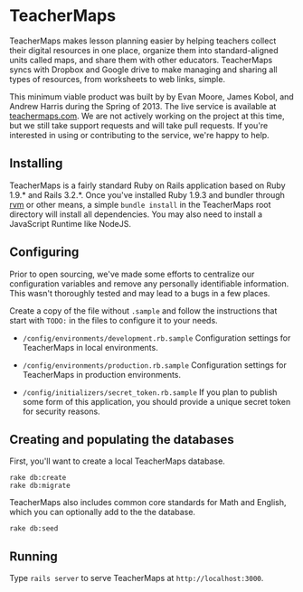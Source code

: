 # TeacherMaps

TeacherMaps makes lesson planning easier by helping teachers collect their digital resources in one place, organize them into standard-aligned units called maps, and share them with other educators. TeacherMaps syncs with Dropbox and Google drive to make managing and sharing all types of resources, from worksheets to web links, simple.

This minimum viable product was built by by Evan Moore, James Kobol, and Andrew Harris during the Spring of 2013. The live service is available at [teachermaps.com](http://www.teachermaps.com). We are not actively working on the project at this time, but we still take support requests and will take pull requests. If you're interested in using or contributing to the service, we're happy to help.

## Installing

TeacherMaps is a fairly standard Ruby on Rails application based on Ruby 1.9.* and Rails 3.2.*. Once you've installed Ruby 1.9.3 and bundler through [rvm](http://rvm.io/) or other means, a simple `bundle install` in the TeacherMaps root directory will install all dependencies. You may also need to install a JavaScript Runtime like NodeJS.

## Configuring

Prior to open sourcing, we've made some efforts to centralize our configuration variables and remove any personally identifiable information. This wasn't thoroughly tested and may lead to a bugs in a few places.

Create a copy of the file without `.sample` and follow the instructions that start with `TODO:` in the files to configure it to your needs.

* `/config/environments/development.rb.sample`
Configuration settings for TeacherMaps in local environments.

* `/config/environments/production.rb.sample`
Configuration settings for TeacherMaps in production environments.

* `/config/initializers/secret_token.rb.sample`
If you plan to publish some form of this application, you should provide a unique secret token for security reasons.

## Creating and populating the databases

First, you'll want to create a local TeacherMaps database.

	rake db:create
	rake db:migrate

TeacherMaps also includes common core standards for Math and English, which you can optionally add to the the database.

	rake db:seed

## Running

Type `rails server` to serve TeacherMaps at `http://localhost:3000`.